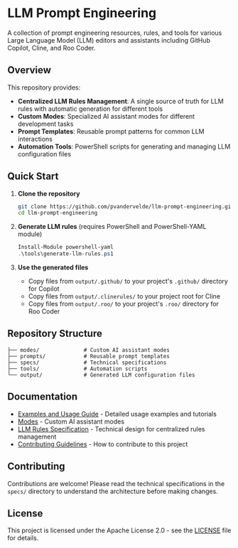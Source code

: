 # LLM Prompt Engineering

A collection of prompt engineering resources, rules, and tools for various Large Language Model (LLM) editors and assistants including GitHub Copilot, Cline, and Roo Coder.

## Overview

This repository provides:

- **Centralized LLM Rules Management**: A single source of truth for LLM rules with automatic generation for different tools
- **Custom Modes**: Specialized AI assistant modes for different development tasks
- **Prompt Templates**: Reusable prompt patterns for common LLM interactions
- **Automation Tools**: PowerShell scripts for generating and managing LLM configuration files

## Quick Start

1. **Clone the repository**

   ```bash
   git clone https://github.com/pvandervelde/llm-prompt-engineering.git
   cd llm-prompt-engineering
   ```

2. **Generate LLM rules** (requires PowerShell and PowerShell-YAML module)

   ```powershell
   Install-Module powershell-yaml
   .\tools\generate-llm-rules.ps1
   ```

3. **Use the generated files**
   - Copy files from `output/.github/` to your project's `.github/` directory for Copilot
   - Copy files from `output/.clinerules/` to your project root for Cline
   - Copy files from `output/.roo/` to your project's `.roo/` directory for Roo Coder

## Repository Structure

```text
├── modes/              # Custom AI assistant modes
├── prompts/            # Reusable prompt templates
├── specs/              # Technical specifications
├── tools/              # Automation scripts
└── output/             # Generated LLM configuration files
```

## Documentation

- [Examples and Usage Guide](./EXAMPLES.md) - Detailed usage examples and tutorials
- [Modes](./modes/README.md) - Custom AI assistant modes
- [LLM Rules Specification](./specs/llm-rules-source-of-truth-spec.md) - Technical design for centralized rules management
- [Contributing Guidelines](./CONTRIBUTING.md) - How to contribute to this project

## Contributing

Contributions are welcome! Please read the technical specifications in the `specs/` directory to understand the architecture before making changes.

## License

This project is licensed under the Apache License 2.0 - see the [LICENSE](LICENSE) file for details.
